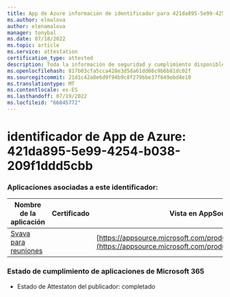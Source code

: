 ```yaml
---
title: App de Azure información de identificador para 421da895-5e99-4254-b038-209f1ddd5cbb
ms.author: elmalova
author: elenamalova
manager: tonybal
ms.date: 07/18/2022
ms.topic: article
ms.service: attestation
certification_type: attested
description: Toda la información de seguridad y cumplimiento disponible para 421da895-5e99-4254-b038-209f1ddd5cbb.
ms.openlocfilehash: 817b03cfa5cca428e3d5da61dd08c9b6b81dc02f
ms.sourcegitcommit: 21d1c42a8e6d9f94b9c8f279bbe37f649ebd4e10
ms.translationtype: MT
ms.contentlocale: es-ES
ms.lasthandoff: 07/19/2022
ms.locfileid: "66845772"
---
```

# <a name="azure-app-id-421da895-5e99-4254-b038-209f1ddd5cbb"></a>identificador de App de Azure: 421da895-5e99-4254-b038-209f1ddd5cbb


### <a name="apps-associated-with-this-id"></a>Aplicaciones asociadas a este identificador:
| **Nombre de la aplicación** | **Certificado** | **Vista en AppSource** |
|--------------|---------------|-----------------------|
| [Svava para reuniones](../forward/WA200001723.md) |  | [https://appsource.microsoft.com/product/office/WA200001723](https://appsource.microsoft.com/product/office/WA200001723) |

### <a name="microsoft-365-app-compliance-status"></a>Estado de cumplimiento de aplicaciones de Microsoft 365
- Estado de Attestaton del publicador: completado
